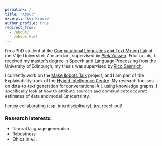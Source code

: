 ```yaml
---
permalink: /
title: "About"
excerpt: "Lea Krause"
author_profile: true
redirect_from: 
  - /about/
  - /about.html
---
```


I’m a PhD student at the [Computational Linguistics and Text Mining Lab](http://www.cltl.nl/) at the Vrije Universiteit Amsterdam, supervised by [Piek Vossen](https://vossen.info/.). Prior to this, I received my master's degree in Speech and Language Processing from the University of Edinburgh, my thesis was supervised by [Rico Sennrich](https://www.cl.uzh.ch/de/people/team/compling/sennrich.html).

I currently work on the [Make Robots Talk](http://makerobotstalk.nl/) project, and I am part of the Explainability track of the [Hybrid Intelligence Centre](https://www.hybrid-intelligence-centre.nl/).
My research focuses on data-to-text generation for conversational A.I. using knowledge graphs. I specifically look at how to attribute sources and communicate accurate estimates of data and model (un)certainty.

I enjoy collaborating (esp. interdisciplinary), just reach out!

### Research interests:
* Natural language generation
* Robustness
* Ethics in A.I.
